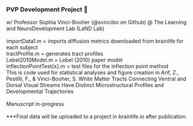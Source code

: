 ### PVP Development Project 🧠
w/ Professor Sophia Vinci-Booher (@svincibo on Github) @ The Learning and NeuroDevelopment Lab (LaND Lab)
<br>
<br> importData1.m = imports diffusion metrics downloaded from brainlife for each subject
<br> tractProfile.m = generates tract profiles
<br> Lebel2010Model.m = Lebel (2010) paper model
<br> inflectionPointTest{x}.m = test files for the inflection point method
<br> This is code used for statistical analyses and figure creation in Arif, Z., Pestilli, F., & Vinci-Booher, S. White Matter Tracts Connecting Ventral and Dorsal Visual Streams Have Distinct Microstructural Profiles and Developmental Trajectories
<br>
<br> Manuscript in-progress 
<br>
<br> ***Final data will be uploaded to a project in brainlife.io after publication. 

